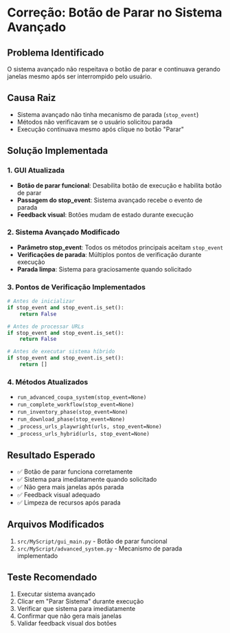 # Correção: Botão de Parar no Sistema Avançado

## Problema Identificado

O sistema avançado não respeitava o botão de parar e continuava gerando janelas mesmo após ser interrompido pelo usuário.

## Causa Raiz

- Sistema avançado não tinha mecanismo de parada (`stop_event`)
- Métodos não verificavam se o usuário solicitou parada
- Execução continuava mesmo após clique no botão "Parar"

## Solução Implementada

### 1. GUI Atualizada

- **Botão de parar funcional**: Desabilita botão de execução e habilita botão de parar
- **Passagem do stop_event**: Sistema avançado recebe o evento de parada
- **Feedback visual**: Botões mudam de estado durante execução

### 2. Sistema Avançado Modificado

- **Parâmetro stop_event**: Todos os métodos principais aceitam `stop_event`
- **Verificações de parada**: Múltiplos pontos de verificação durante execução
- **Parada limpa**: Sistema para graciosamente quando solicitado

### 3. Pontos de Verificação Implementados

```python
# Antes de inicializar
if stop_event and stop_event.is_set():
    return False

# Antes de processar URLs
if stop_event and stop_event.is_set():
    return False

# Antes de executar sistema híbrido
if stop_event and stop_event.is_set():
    return []
```

### 4. Métodos Atualizados

- `run_advanced_coupa_system(stop_event=None)`
- `run_complete_workflow(stop_event=None)`
- `run_inventory_phase(stop_event=None)`
- `run_download_phase(stop_event=None)`
- `_process_urls_playwright(urls, stop_event=None)`
- `_process_urls_hybrid(urls, stop_event=None)`

## Resultado Esperado

- ✅ Botão de parar funciona corretamente
- ✅ Sistema para imediatamente quando solicitado
- ✅ Não gera mais janelas após parada
- ✅ Feedback visual adequado
- ✅ Limpeza de recursos após parada

## Arquivos Modificados

1. `src/MyScript/gui_main.py` - Botão de parar funcional
2. `src/MyScript/advanced_system.py` - Mecanismo de parada implementado

## Teste Recomendado

1. Executar sistema avançado
2. Clicar em "Parar Sistema" durante execução
3. Verificar que sistema para imediatamente
4. Confirmar que não gera mais janelas
5. Validar feedback visual dos botões
